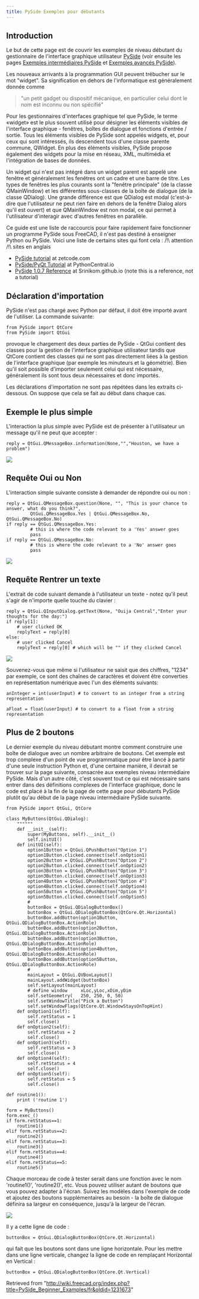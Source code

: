 ```yaml
---
title: PySide Exemples pour débutants
---
```


## Introduction

Le but de cette page est de couvrir les exemples de niveau débutant du gestionnaire de l'interface graphique utilisateur [PySide](/PySide/fr "PySide/fr") (voir ensuite les pages [Exemples intermédiaires PySide](/PySide_Intermediate_Examples/fr "PySide Intermediate Examples/fr") et [Exemples avancés PySide](/PySide_Advanced_Examples/fr "PySide Advanced Examples/fr")).

Les nouveaux arrivants à la programmation GUI peuvent trébucher sur le mot "widget". Sa signification en dehors de l'informatique est généralement donnée comme

> "un petit gadget ou dispositif mécanique, en particulier celui dont le nom est inconnu ou non spécifié"

Pour les gestionnaires d'interfaces graphique tel que PySide, le terme «widget» est le plus souvent utilisé pour désigner les éléments visibles de l'interface graphique - fenêtres, boîtes de dialogue et fonctions d'entrée / sortie. Tous les éléments visibles de PySide sont appelés widgets, et, pour ceux qui sont intéressés, ils descendent tous d'une classe parente commune, QWidget. En plus des éléments visibles, PySide propose également des widgets pour la mise en réseau, XML, multimédia et l'intégration de bases de données.

Un widget qui n'est pas intégré dans un widget parent est appelé une fenêtre et généralement les fenêtres ont un cadre et une barre de titre. Les types de fenêtres les plus courants sont la "fenêtre principale" (de la classe QMainWindow) et les différentes sous-classes de la boîte de dialogue (de la classe QDialog). Une grande différence est que QDialog est modal (c'est-à-dire que l'utilisateur ne peut rien faire en dehors de la fenêtre Dialog alors qu'il est ouvert) et que QMainWindow est non modal, ce qui permet à l'utilisateur d'interagir avec d'autres fenêtres en parallèle.

Ce guide est une liste de raccourcis pour faire rapidement faire fonctionner un programme PySide sous FreeCAD, il n'est pas destiné à enseigner Python ou PySide. Voici une liste de certains sites qui font cela :
/!\ attention /!\ sites en anglais

- [PySide tutorial](http://zetcode.com/gui/pysidetutorial/) at zetcode.com
- [PySide/PyQt Tutorial](http://www.pythoncentral.io/series/python-pyside-pyqt-tutorial/) at PythonCentral.io
- [PySide 1.0.7 Reference](http://srinikom.github.io/) at Srinikom.github.io (note this is a reference, not a tutorial)

## Déclaration d'importation

PySide n'est pas chargé avec Python par défaut, il doit être importé avant de l'utiliser. La commande suivante:

```
from PySide import QtCore
from PySide import QtGui

```

provoque le chargement des deux parties de PySide - QtGui contient des classes pour la gestion de l'interface graphique utilisateur tandis que QtCore contient des classes qui ne sont pas directement liées à la gestion de l'interface graphique (par exemple les minuteurs et la géométrie). Bien qu'il soit possible d'importer seulement celui qui est nécessaire, généralement ils sont tous deux nécessaires et donc importés.

Les déclarations d'importation ne sont pas répétées dans les extraits ci-dessous. On suppose que cela se fait au début dans chaque cas.

## Exemple le plus simple

L'interaction la plus simple avec PySide est de présenter à l'utilisateur un message qu'il ne peut que accepter :

```
reply = QtGui.QMessageBox.information(None,"","Houston, we have a problem")

```

![](/images/PySideScreenSnapshot5.jpg)

## Requête Oui ou Non

L'interaction simple suivante consiste à demander de répondre oui ou non :

```
reply = QtGui.QMessageBox.question(None, "", "This is your chance to answer, what do you think?",
         QtGui.QMessageBox.Yes | QtGui.QMessageBox.No, QtGui.QMessageBox.No)
if reply == QtGui.QMessageBox.Yes:
         # this is where the code relevant to a 'Yes' answer goes
         pass
if reply == QtGui.QMessageBox.No:
         # this is where the code relevant to a 'No' answer goes
         pass

```

![](/images/PySideScreenSnapshot6.jpg)

## Requête Rentrer un texte

L'extrait de code suivant demande à l'utilisateur un texte - notez qu'il peut s'agir de n'importe quelle touche du clavier :

```
reply = QtGui.QInputDialog.getText(None, "Ouija Central","Enter your thoughts for the day:")
if reply[1]:
	# user clicked OK
	replyText = reply[0]
else:
	# user clicked Cancel
	replyText = reply[0] # which will be "" if they clicked Cancel

```

![](/images/PySideScreenSnapshot7.jpg)

Souvenez-vous que même si l'utilisateur ne saisit que des chiffres, "1234" par exemple, ce sont des chaînes de caractères et doivent être converties en représentation numérique avec l'un des éléments suivants:

```
anInteger = int(userInput) # to convert to an integer from a string representation

aFloat = float(userInput) # to convert to a float from a string representation

```

## Plus de 2 boutons

Le dernier exemple du niveau débutant montre comment construire une boîte de dialogue avec un nombre arbitraire de boutons. Cet exemple est trop complexe d'un point de vue programmatique pour être lancé à partir d'une seule instruction Python et, d'une certaine manière, il devrait se trouver sur la page suivante, consacrée aux exemples niveau intermédiaire PySide. Mais d'un autre côté, c'est souvent tout ce qui est nécessaire sans entrer dans des définitions complexes de l'interface graphique, donc le code est placé à la fin de la page de cette page pour débutants PySide plutôt qu'au début de la page niveau intermédiaire PySide suivante.

```
from PySide import QtGui, QtCore

class MyButtons(QtGui.QDialog):
	""""""
	def __init__(self):
		super(MyButtons, self).__init__()
		self.initUI()
	def initUI(self):
		option1Button = QtGui.QPushButton("Option 1")
		option1Button.clicked.connect(self.onOption1)
		option2Button = QtGui.QPushButton("Option 2")
		option2Button.clicked.connect(self.onOption2)
		option3Button = QtGui.QPushButton("Option 3")
		option3Button.clicked.connect(self.onOption3)
		option4Button = QtGui.QPushButton("Option 4")
		option4Button.clicked.connect(self.onOption4)
		option5Button = QtGui.QPushButton("Option 5")
		option5Button.clicked.connect(self.onOption5)
		#
		buttonBox = QtGui.QDialogButtonBox()
		buttonBox = QtGui.QDialogButtonBox(QtCore.Qt.Horizontal)
		buttonBox.addButton(option1Button, QtGui.QDialogButtonBox.ActionRole)
		buttonBox.addButton(option2Button, QtGui.QDialogButtonBox.ActionRole)
		buttonBox.addButton(option3Button, QtGui.QDialogButtonBox.ActionRole)
		buttonBox.addButton(option4Button, QtGui.QDialogButtonBox.ActionRole)
		buttonBox.addButton(option5Button, QtGui.QDialogButtonBox.ActionRole)
		#
		mainLayout = QtGui.QVBoxLayout()
		mainLayout.addWidget(buttonBox)
		self.setLayout(mainLayout)
		# define window		xLoc,yLoc,xDim,yDim
		self.setGeometry(	250, 250, 0, 50)
		self.setWindowTitle("Pick a Button")
		self.setWindowFlags(QtCore.Qt.WindowStaysOnTopHint)
	def onOption1(self):
		self.retStatus = 1
		self.close()
	def onOption2(self):
		self.retStatus = 2
		self.close()
	def onOption3(self):
		self.retStatus = 3
		self.close()
	def onOption4(self):
		self.retStatus = 4
		self.close()
	def onOption5(self):
		self.retStatus = 5
		self.close()

def routine1():
	print ('routine 1')

form = MyButtons()
form.exec_()
if form.retStatus==1:
	routine1()
elif form.retStatus==2:
	routine2()
elif form.retStatus==3:
	routine3()
elif form.retStatus==4:
	routine4()
elif form.retStatus==5:
	routine5()

```

Chaque morceau de code à tester serait dans une fonction avec le nom 'routine1()', 'routine2()', etc. Vous pouvez utiliser autant de boutons que vous pouvez adapter à l'écran. Suivez les modèles dans l'exemple de code et ajoutez des boutons supplémentaires au besoin - la boîte de dialogue définira sa largeur en conséquence, jusqu'à la largeur de l'écran.

![](/images/PySideScreenSnapshot8.jpg)

Il y a cette ligne de code :

```
buttonBox = QtGui.QDialogButtonBox(QtCore.Qt.Horizontal)

```

qui fait que les boutons sont dans une ligne horizontale. Pour les mettre dans une ligne verticale, changez la ligne de code en remplaçant Horizontal en Vertical :

```
buttonBox = QtGui.QDialogButtonBox(QtCore.Qt.Vertical)

```

Retrieved from "<http://wiki.freecad.org/index.php?title=PySide_Beginner_Examples/fr&oldid=1231673>"
